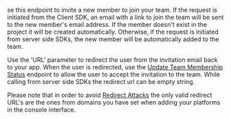 se this endpoint to invite a new member to join your team. If the request is initiated from the Client SDK, an email with a link to join the team will be sent to the new member's email address. If the member doesn't exist in the project it will be created automatically. Otherwise, if the request is initiated from server side SDKs, the new member will be automatically added to the team.

Use the 'URL' parameter to redirect the user from the invitation email back to your app. When the user is redirected, use the [Update Team Membership Status](/docs/client/teams#teamsUpdateMembershipStatus) endpoint to allow the user to accept the invitation to the team.  While calling from server side SDKs the redirect url can be empty string.

Please note that in order to avoid [Redirect Attacks](https://github.com/OWASP/CheatSheetSeries/blob/master/cheatsheets/Unvalidated_Redirects_and_Forwards_Cheat_Sheet.md) the only valid redirect URL's are the ones from domains you have set when adding your platforms in the console interface.
